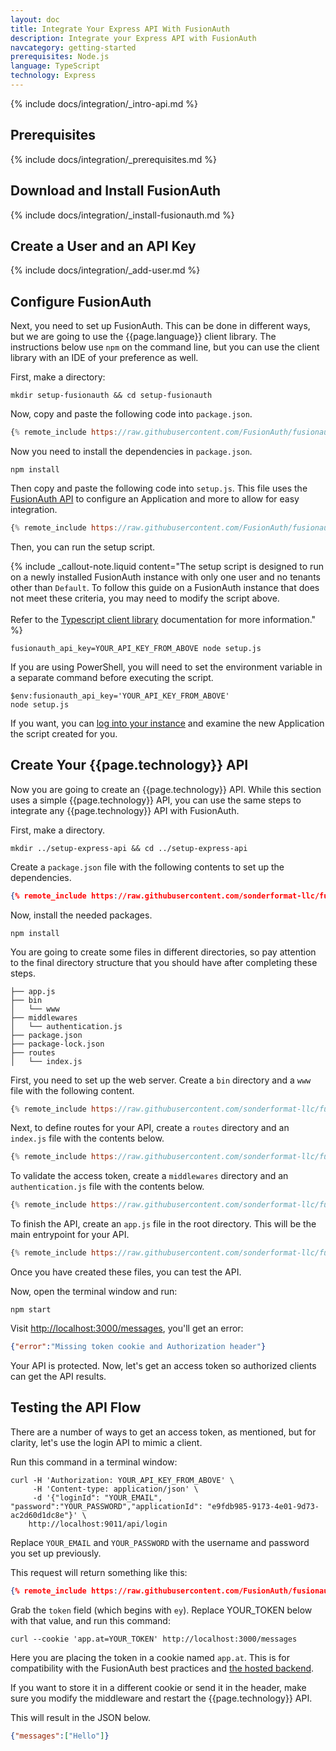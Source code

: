 ```yaml
---
layout: doc
title: Integrate Your Express API With FusionAuth
description: Integrate your Express API with FusionAuth
navcategory: getting-started
prerequisites: Node.js
language: TypeScript
technology: Express
---
```


{% include docs/integration/_intro-api.md %}

## Prerequisites

{% include docs/integration/_prerequisites.md %}

## Download and Install FusionAuth

{% include docs/integration/_install-fusionauth.md %}

## Create a User and an API Key

{% include docs/integration/_add-user.md %}

## Configure FusionAuth

Next, you need to set up FusionAuth. This can be done in different ways, but we are going to use the {{page.language}} client library. The instructions below use `npm` on the command line, but you can use the client library with an IDE of your preference as well.

First, make a directory:

```shell
mkdir setup-fusionauth && cd setup-fusionauth
```

Now, copy and paste the following code into `package.json`.

```javascript
{% remote_include https://raw.githubusercontent.com/FusionAuth/fusionauth-example-client-libraries/main/typescript/package.json %}
```

Now you need to install the dependencies in `package.json`.

```shell
npm install
```

Then copy and paste the following code into `setup.js`. This file uses the [FusionAuth API](/docs/v1/tech/apis/) to configure an Application and more to allow for easy integration.

```javascript
{% remote_include https://raw.githubusercontent.com/FusionAuth/fusionauth-example-client-libraries/main/typescript/setup-express.js %}
```

Then, you can run the setup script.

{% include _callout-note.liquid content="The setup script is designed to run on a newly installed FusionAuth instance with only one user and no tenants other than `Default`. To follow this guide on a FusionAuth instance that does not meet these criteria, you may need to modify the script above. <br><br> Refer to the [Typescript client library](/docs/v1/tech/client-libraries/typescript) documentation for more information." %}

```shell
fusionauth_api_key=YOUR_API_KEY_FROM_ABOVE node setup.js
```

If you are using PowerShell, you will need to set the environment variable in a separate command before executing the script.

```shell
$env:fusionauth_api_key='YOUR_API_KEY_FROM_ABOVE'
node setup.js
```

If you want, you can [log into your instance](http://localhost:9011) and examine the new Application the script created for you.

## Create Your {{page.technology}} API

Now you are going to create an {{page.technology}} API. While this section uses a simple {{page.technology}} API, you can use the same steps to integrate any {{page.technology}} API with FusionAuth.

First, make a directory.

```shell
mkdir ../setup-express-api && cd ../setup-express-api
```

Create a `package.json` file with the following contents to set up the dependencies.

```json
{% remote_include https://raw.githubusercontent.com/sonderformat-llc/fusionauth-example-express-api/master/package.json %}
```

Now, install the needed packages.

```shell
npm install
```

You are going to create some files in different directories, so pay attention to the final directory structure that you should have after completing these steps.
```
├── app.js
├── bin
│   └── www
├── middlewares
│   └── authentication.js
├── package.json
├── package-lock.json
├── routes
│   └── index.js
```

First, you need to set up the web server. Create a `bin` directory and a `www` file with the following content.

```javascript
{% remote_include https://raw.githubusercontent.com/sonderformat-llc/fusionauth-example-express-api/master/bin/www %}
```

Next, to define routes for your API, create a `routes` directory and an `index.js` file with the contents below.

```javascript
{% remote_include https://raw.githubusercontent.com/sonderformat-llc/fusionauth-example-express-api/master/routes/index.js %}
```

To validate the access token, create a `middlewares` directory and an `authentication.js` file with the contents below.

```javascript
{% remote_include https://raw.githubusercontent.com/sonderformat-llc/fusionauth-example-express-api/master/middlewares/authentication.js %}
```

To finish the API, create an `app.js` file in the root directory. This will be the main entrypoint for your API.

```javascript
{% remote_include https://raw.githubusercontent.com/sonderformat-llc/fusionauth-example-express-api/master/app.js %}
```

Once you have created these files, you can test the API.

Now, open the terminal window and run:

```shell
npm start
```

Visit [http://localhost:3000/messages](http://localhost:3000/messages), you'll get an error:

```json
{"error":"Missing token cookie and Authorization header"}
```

Your API is protected. Now, let's get an access token so authorized clients can get the API results.

## Testing the API Flow

There are a number of ways to get an access token, as mentioned, but for clarity, let's use the login API to mimic a client.

Run this command in a terminal window:

```shell
curl -H 'Authorization: YOUR_API_KEY_FROM_ABOVE' \
     -H 'Content-type: application/json' \
     -d '{"loginId": "YOUR_EMAIL", "password":"YOUR_PASSWORD","applicationId": "e9fdb985-9173-4e01-9d73-ac2d60d1dc8e"}' \
    http://localhost:9011/api/login 
```

Replace `YOUR_EMAIL` and `YOUR_PASSWORD` with the username and password you set up previously.

This request will return something like this:

```json
{% remote_include https://raw.githubusercontent.com/FusionAuth/fusionauth-site/master/site/docs/src/json/users/login-response.json %}
```

Grab the `token` field (which begins with `ey`). Replace YOUR_TOKEN below with that value, and run this command:

```shell
curl --cookie 'app.at=YOUR_TOKEN' http://localhost:3000/messages
```

Here you are placing the token in a cookie named `app.at`. This is for compatibility with the FusionAuth best practices and [the hosted backend](/docs/v1/tech/apis/hosted-backend).

If you want to store it in a different cookie or send it in the header, make sure you modify the middleware and restart the {{page.technology}} API.

This will result in the JSON below.

```json
{"messages":["Hello"]}
```
